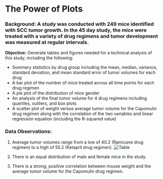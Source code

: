 # The Power of Plots

### Background: A study was conducted with 249 mice identified with SCC tumor growth.  In the 45 day study, the mice were treated with a variety of drug regimens and tumor development was measured at regular intervals.

**Objective:**  Generate tables and figures needed for a technical analysis of this study, including the following:
*  Summary statistics by drug group including the mean, median, variance, standard deviation, and mean standard error of tumor volumes for each drug
*  A bar plot of the number of mice treated across all time points for each drug regimen
*  A pie plot of the distribution of mice gender
*  An analysis of the final tumor volume for 4 drug regimens including quartiles, outliers, and box plots
*  A scatter plot of weight versus average tumor volume for the Capomulin drug regimen along with the correlation of the two variables and  linear regression equation (including the R-squared value)

### Data Observations:

1. Average tumor volumes range from a low of 40.2 (Ramicane drug regimen) to a high of 55.2 (Ketapril drug regimen).
![Table](https://github.com/bking3372/The-Power-of-Plots/blob/main/images/Summary_Table.png)

2. There is an equal distribution of male and female mice in the study.


3. There is a strong, positive correlation between mouse weight and the average tumor volume for the Capomulin drug regimen.



